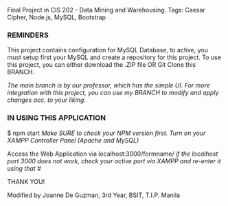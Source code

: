 Final Project in CIS 202 - Data Mining and Warehousing.
Tags: Caesar Cipher, Node.js, MySQL, Bootstrap

### REMINDERS ###
This project contains configuration for MySQL Database, to active, you must setup first your MySQL and create a repository for this project.
To use this project, you can either download the .ZIP file OR Git Clone this BRANCH.

*The main branch is by our professor, which has the simple UI. For more integration with this project, you can use my BRANCH to modify and apply changes acc. to your liking.*

### IN USING THIS APPLICATION ###

$ npm start 
*Make SURE to check your NPM version first. Turn on your XAMPP Controller Panel (Apache and MySQL)*

Access the Web Application via localhost:3000/formname/
*if the localhost port 3000 does not work, check your active port via XAMPP and re-enter it using that #*

THANK YOU!

Modified by Joanne De Guzman, 3rd Year, BSIT, T.I.P. Manila
